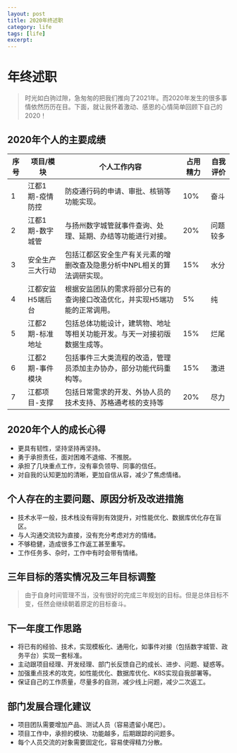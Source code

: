 ```yaml
---
layout: post
title: 2020年终述职
category: life
tags: [life]
excerpt:
---
```


# 年终述职
> 时光如白驹过隙，急匆匆的把我们推向了2021年。而2020年发生的很多事情依然历历在目。下面，就让我怀着激动、感恩的心情简单回顾下自己的2020！

## 2020年个人的主要成绩

序号|项目/模块|个人工作内容|占用精力|自我评价
---|---|---|---|---
1|江都1期-疫情防控|防疫通行码的申请、审批、核销等功能实现。|10%|奋斗
2|江都1期-数字城管|与扬州数字城管就事件查询、处理、延期、办结等功能进行对接。|20%|问题较多
3|安全生产三大行动|包括江都区安全生产有关元素的增删改查及隐患分析中NPL相关的算法调研实现。|15%|水分
4|江都安监H5端后台|根据安监团队的需求将部分已有的查询接口改造优化，并实现H5端功能的正常调用。|5%|纯
5|江都2期-标准地址|包括总体功能设计，建筑物、地址等相关功能开发。与天一对接初版数据生成等。|15%|烂尾
6|江都2期-事件模块|包括事件三大类流程的改造，管理员添加主办协办，部分功能代码重构等。|15%|激进
7|江都项目-支撑|包括日常需求的开发、外协人员的技术支持、苏格通考核的支持等|20%|尽力

## 2020年个人的成长心得

- 更具有韧性，坚持坚持再坚持。
- 勇于承担责任，面对困难不退缩、不推脱。
- 承担了几块重点工作，没有辜负领导、同事的信任。
- 对自我的认知更加的清晰，更加自信从容，减少了焦虑情绪。

## 个人存在的主要问题、原因分析及改进措施

- 技术水平一般，技术栈没有得到有效提升，对性能优化、数据库优化存在盲区。
- 与人沟通交流较为直接，没有充分考虑对方的情绪。
- 不够稳健，造成很多工作返工甚至重写。
- 工作任务多、杂时，工作中有时会带有情绪。

## 三年目标的落实情况及三年目标调整

> 由于自身时间管理不当，没有很好的完成三年规划的目标。但是总体目标不变，任然会继续朝着原定的目标奋斗。

## 下一年度工作思路

- 将已有的经验、技术，实现模板化、通用化，如事件对接（包括数字城管、政务平台）实现一套标准。
- 主动跟项目经理、开发经理、部门长反馈自己的成长、进步、问题、疑惑等。
- 加强重点技术的攻克，如性能优化、数据库优化、K8S实现自我部署等。
- 保证自己的工作质量，尽量多的自测，减少线上问题，减少二次返工。

## 部门发展合理化建议

- 项目团队需要增加产品、测试人员（容易遗留小尾巴）。
- 项目工作中，承担的模块、功能越多，后期跟踪的问题多。
- 每个人员交流的对象需要固定化，容易使得精力分散。